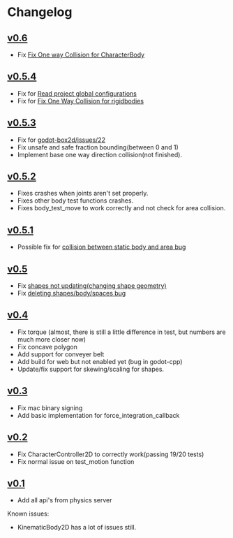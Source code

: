 # Changelog

## [v0.6](https://github.com/godot-box2d/godot-box2d/releases/tag/v0.6)

- Fix [Fix One way Collision for CharacterBody](https://github.com/appsinacup/godot-box2d/issues/33)

## [v0.5.4](https://github.com/godot-box2d/godot-box2d/releases/tag/v0.5.4)

- Fix for [Read project global configurations](https://github.com/appsinacup/godot-box2d/issues/26)
- Fix for [Fix One Way Collision for rigidbodies](https://github.com/appsinacup/godot-box2d/issues/27)

## [v0.5.3](https://github.com/godot-box2d/godot-box2d/releases/tag/v0.5.3)

- Fix for [godot-box2d/issues/22](https://github.com/godot-box2d/godot-box2d/issues/22)
- Fix unsafe and safe fraction bounding(between 0 and 1)
- Implement base one way direction collision(not finished).

## [v0.5.2](https://github.com/godot-box2d/godot-box2d/releases/tag/v0.5.2)

- Fixes crashes when joints aren't set properly.
- Fixes other body test functions crashes.
- Fixes body_test_move to work correctly and not check for area collision.

## [v0.5.1](https://github.com/godot-box2d/godot-box2d/releases/tag/v0.5.1)

- Possible fix for [collision between static body and area bug](https://github.com/godot-box2d/godot-box2d/issues/19)

## [v0.5](https://github.com/godot-box2d/godot-box2d/releases/tag/v0.5)

- Fix [shapes not updating(changing shape geometry)](https://github.com/godot-box2d/godot-box2d/issues/16)
- Fix [deleting shapes/body/spaces bug](https://github.com/godot-box2d/godot-box2d/issues/18)

## [v0.4](https://github.com/godot-box2d/godot-box2d/releases/tag/v0.4)

- Fix torque (almost, there is still a little difference in test, but numbers are much more closer now)
- Fix concave polygon
- Add support for conveyer belt
- Add build for web but not enabled yet (bug in godot-cpp)
- Update/fix support for skewing/scaling for shapes.

## [v0.3](https://github.com/godot-box2d/godot-box2d/releases/tag/v0.3)

- Fix mac binary signing
- Add basic implementation for force_integration_callback

## [v0.2](https://github.com/godot-box2d/godot-box2d/releases/tag/v0.2)

- Fix CharacterController2D to correctly work(passing 19/20 tests)
- Fix normal issue on test_motion function

## [v0.1](https://github.com/godot-box2d/godot-box2d/releases/tag/v0.1)

- Add all api's from physics server

Known issues:
- KinematicBody2D has a lot of issues still.
